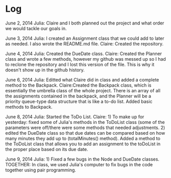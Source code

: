 Log
======================================
June 2, 2014
	Julia: Claire and I both planned out the project and what order we would tackle our goals in.
	
June 3, 2014
	Julia: I created an Assignment class that we could add to later as needed. I also wrote the README.md file.
	Claire: Created the repository.

June 4, 2014
	Julia: Created the DueDate class.
	Claire: Created the Planner class and wrote a few methods, however my github was messed up so I had to reclone the repository and I lost this version of the file. This is why it doesn't show up in the github history.
	
June 6, 2014
	Julia: Editted what Claire did in class and added a complete method to the Backpack.
	Claire:Created the Backpack class, which is essentially the umbrella class of the whole project. There is an array of all the assignments contained in the backpack, and the Planner will be a priority queue-type data structure that is like a to-do list. Added basic methods to Backpack. 

June 8, 2014
	Julia: Started the ToDo List.
	Claire:
		1) To make up for yesterday: fixed some of Julia's methods in the ToDoList class (some of the parameters were off/there were some methods that needed adjustments.
		2) edited the DueDate class so that due dates can be compared based on how many minutes they add up to (totalMinutes() method). Added a method to the ToDoList class that allows you to add an assignment to the toDoList in the proper place based on its due date. 
		
June 9, 2014
	Julia: 1) Fixed a few bugs in the Node and DueDate classes.
	TOGETHER: In class, we used Julia's computer to fix bugs in the code together using pair programming.
